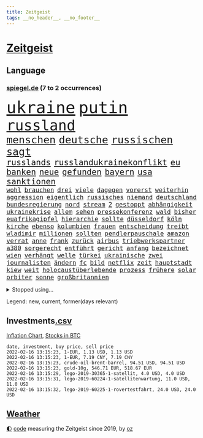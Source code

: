 ```yaml
---
title: Zeitgeist
tags: __no_header__, __no_footer__
---
```


# [Zeitgeist](https://oliz.io/zeitgeist/)

## Language

<h3><a href="https://www.spiegel.de" target="_blank">spiegel.de</a> (7 to 2 occurrences)</h3>
<p style="font-family:monospace">
<span style="font-size:32pt"><a href="news_links.html#ukraine" class="current">ukraine</a></span>
<span style="font-size:32pt"><a href="news_links.html#putin" class="current">putin</a></span>
<br>
<span style="font-size:28pt"><a href="news_links.html#russland" class="current">russland</a></span>
<br>
<span style="font-size:20pt"><a href="news_links.html#menschen" class="current">menschen</a></span>
<span style="font-size:20pt"><a href="news_links.html#deutsche" class="current">deutsche</a></span>
<span style="font-size:20pt"><a href="news_links.html#russischen" class="current">russischen</a></span>
<span style="font-size:20pt"><a href="news_links.html#sagt" class="current">sagt</a></span>
<br>
<span style="font-size:16pt"><a href="news_links.html#russlands" class="current">russlands</a></span>
<span style="font-size:16pt"><a href="news_links.html#russlandukrainekonflikt" class="current">russlandukrainekonflikt</a></span>
<span style="font-size:16pt"><a href="news_links.html#eu" class="current">eu</a></span>
<span style="font-size:16pt"><a href="news_links.html#banken" class="current">banken</a></span>
<span style="font-size:16pt"><a href="news_links.html#neue" class="current">neue</a></span>
<span style="font-size:16pt"><a href="news_links.html#gefunden" class="current">gefunden</a></span>
<span style="font-size:16pt"><a href="news_links.html#bayern" class="current">bayern</a></span>
<span style="font-size:16pt"><a href="news_links.html#usa" class="current">usa</a></span>
<span style="font-size:16pt"><a href="news_links.html#sanktionen" class="current">sanktionen</a></span>
<br>
<span style="font-size:12pt"><a href="news_links.html#wohl" class="current">wohl</a></span>
<span style="font-size:12pt"><a href="news_links.html#brauchen" class="current">brauchen</a></span>
<span style="font-size:12pt"><a href="news_links.html#drei" class="current">drei</a></span>
<span style="font-size:12pt"><a href="news_links.html#viele" class="current">viele</a></span>
<span style="font-size:12pt"><a href="news_links.html#dagegen" class="current">dagegen</a></span>
<span style="font-size:12pt"><a href="news_links.html#vorerst" class="current">vorerst</a></span>
<span style="font-size:12pt"><a href="news_links.html#weiterhin" class="current">weiterhin</a></span>
<span style="font-size:12pt"><a href="news_links.html#aggression" class="current">aggression</a></span>
<span style="font-size:12pt"><a href="news_links.html#eigentlich" class="current">eigentlich</a></span>
<span style="font-size:12pt"><a href="news_links.html#russisches" class="current">russisches</a></span>
<span style="font-size:12pt"><a href="news_links.html#niemand" class="current">niemand</a></span>
<span style="font-size:12pt"><a href="news_links.html#deutschland" class="current">deutschland</a></span>
<span style="font-size:12pt"><a href="news_links.html#bundesregierung" class="current">bundesregierung</a></span>
<span style="font-size:12pt"><a href="news_links.html#nord" class="current">nord</a></span>
<span style="font-size:12pt"><a href="news_links.html#stream" class="current">stream</a></span>
<span style="font-size:12pt"><a href="news_links.html#2" class="current">2</a></span>
<span style="font-size:12pt"><a href="news_links.html#gestoppt" class="current">gestoppt</a></span>
<span style="font-size:12pt"><a href="news_links.html#abhängigkeit" class="current">abhängigkeit</a></span>
<span style="font-size:12pt"><a href="news_links.html#ukrainekrise" class="current">ukrainekrise</a></span>
<span style="font-size:12pt"><a href="news_links.html#allem" class="current">allem</a></span>
<span style="font-size:12pt"><a href="news_links.html#sehen" class="current">sehen</a></span>
<span style="font-size:12pt"><a href="news_links.html#pressekonferenz" class="current">pressekonferenz</a></span>
<span style="font-size:12pt"><a href="news_links.html#wald" class="current">wald</a></span>
<span style="font-size:12pt"><a href="news_links.html#bisher" class="current">bisher</a></span>
<span style="font-size:12pt"><a href="news_links.html#euafrikagipfel" class="new">euafrikagipfel</a></span>
<span style="font-size:12pt"><a href="news_links.html#hierarchie" class="current">hierarchie</a></span>
<span style="font-size:12pt"><a href="news_links.html#sollte" class="current">sollte</a></span>
<span style="font-size:12pt"><a href="news_links.html#düsseldorf" class="current">düsseldorf</a></span>
<span style="font-size:12pt"><a href="news_links.html#köln" class="current">köln</a></span>
<span style="font-size:12pt"><a href="news_links.html#kirche" class="current">kirche</a></span>
<span style="font-size:12pt"><a href="news_links.html#ebenso" class="current">ebenso</a></span>
<span style="font-size:12pt"><a href="news_links.html#kolumbien" class="current">kolumbien</a></span>
<span style="font-size:12pt"><a href="news_links.html#frauen" class="current">frauen</a></span>
<span style="font-size:12pt"><a href="news_links.html#entscheidung" class="current">entscheidung</a></span>
<span style="font-size:12pt"><a href="news_links.html#treibt" class="current">treibt</a></span>
<span style="font-size:12pt"><a href="news_links.html#wladimir" class="current">wladimir</a></span>
<span style="font-size:12pt"><a href="news_links.html#millionen" class="current">millionen</a></span>
<span style="font-size:12pt"><a href="news_links.html#sollten" class="current">sollten</a></span>
<span style="font-size:12pt"><a href="news_links.html#pendlerpauschale" class="new">pendlerpauschale</a></span>
<span style="font-size:12pt"><a href="news_links.html#amazon" class="current">amazon</a></span>
<span style="font-size:12pt"><a href="news_links.html#verrat" class="current">verrat</a></span>
<span style="font-size:12pt"><a href="news_links.html#anne" class="current">anne</a></span>
<span style="font-size:12pt"><a href="news_links.html#frank" class="current">frank</a></span>
<span style="font-size:12pt"><a href="news_links.html#zurück" class="current">zurück</a></span>
<span style="font-size:12pt"><a href="news_links.html#airbus" class="current">airbus</a></span>
<span style="font-size:12pt"><a href="news_links.html#triebwerkspartner" class="new">triebwerkspartner</a></span>
<span style="font-size:12pt"><a href="news_links.html#a380" class="current">a380</a></span>
<span style="font-size:12pt"><a href="news_links.html#sorgerecht" class="current">sorgerecht</a></span>
<span style="font-size:12pt"><a href="news_links.html#entführt" class="current">entführt</a></span>
<span style="font-size:12pt"><a href="news_links.html#gericht" class="current">gericht</a></span>
<span style="font-size:12pt"><a href="news_links.html#anfang" class="current">anfang</a></span>
<span style="font-size:12pt"><a href="news_links.html#bezeichnet" class="current">bezeichnet</a></span>
<span style="font-size:12pt"><a href="news_links.html#wien" class="current">wien</a></span>
<span style="font-size:12pt"><a href="news_links.html#verhängt" class="current">verhängt</a></span>
<span style="font-size:12pt"><a href="news_links.html#welle" class="current">welle</a></span>
<span style="font-size:12pt"><a href="news_links.html#türkei" class="current">türkei</a></span>
<span style="font-size:12pt"><a href="news_links.html#ukrainische" class="current">ukrainische</a></span>
<span style="font-size:12pt"><a href="news_links.html#zwei" class="current">zwei</a></span>
<span style="font-size:12pt"><a href="news_links.html#journalisten" class="current">journalisten</a></span>
<span style="font-size:12pt"><a href="news_links.html#ändern" class="current">ändern</a></span>
<span style="font-size:12pt"><a href="news_links.html#fc" class="current">fc</a></span>
<span style="font-size:12pt"><a href="news_links.html#bild" class="current">bild</a></span>
<span style="font-size:12pt"><a href="news_links.html#netflix" class="current">netflix</a></span>
<span style="font-size:12pt"><a href="news_links.html#zeit" class="current">zeit</a></span>
<span style="font-size:12pt"><a href="news_links.html#hauptstadt" class="current">hauptstadt</a></span>
<span style="font-size:12pt"><a href="news_links.html#kiew" class="current">kiew</a></span>
<span style="font-size:12pt"><a href="news_links.html#weit" class="current">weit</a></span>
<span style="font-size:12pt"><a href="news_links.html#holocaustüberlebende" class="current">holocaustüberlebende</a></span>
<span style="font-size:12pt"><a href="news_links.html#prozess" class="current">prozess</a></span>
<span style="font-size:12pt"><a href="news_links.html#frühere" class="current">frühere</a></span>
<span style="font-size:12pt"><a href="news_links.html#solar" class="current">solar</a></span>
<span style="font-size:12pt"><a href="news_links.html#orbiter" class="new">orbiter</a></span>
<span style="font-size:12pt"><a href="news_links.html#sonne" class="current">sonne</a></span>
<span style="font-size:12pt"><a href="news_links.html#großbritannien" class="current">großbritannien</a></span>
</p>
<details>
<summary>Stopped using...</summary>
<p class="former" style="font-size:12pt">
liverpool(489) beobachtet(488) profi(488) spahn(488) diktator(487) erholung(487) gelernt(487) konzerne(487) unterschiede(487) übergriffe(487) 2000(486) asche(486) exemplare(486) massiver(486) schlug(486) schmeckt(486) vereinten(486) weitgehend(486) youtube(486) berühmt(485) coronaausbruch(485) erziehung(485) geschaffen(485) kohle(485) provinz(485) villa(485) abschied(484) eingereicht(484) geändert(484) italienische(484) konkurrenten(484) rostock(484) studierenden(484) tieren(484) umgehen(484) verdachts(484) videobotschaft(484) viertel(484) 12(483) 37(483) bereich(483) einiges(483) katastrophe(483) rente(483) sicherheitsbehörden(483) unruhen(483) versteigert(483) virologe(483) besseren(482) bitten(482) carsten(482) chelsea(482) entdecken(482) gerufen(482) halt(482) positionen(482) prinzessin(482) saisonsieg(482) unentschieden(482) zeitweise(482) 125(481) bekanntesten(481) belarussischen(481) berg(481) billionen(481) einzudämmen(481) gesagt(481) kretschmer(481) versorgt(481) zeugen(481) arbeitsplatz(480) behandelt(480) bekämpfung(480) dienen(480) marcel(480) paderborn(480) räumen(480) verlängern(480) verschwunden(480) vorantreiben(480) weder(480) außenpolitik(479) beachten(479) einziehen(479) erinnerungen(479) löhne(479) roman(479) sarscov2(479) schiedsrichter(479) staats(479) zentrale(479) 43(478) alex(478) beleidigt(478) christopher(478) geklärt(478) gestoßen(478) hunderten(478) ramelow(478) rettet(478) stuft(478) vermeiden(478) crash(477) eintracht(477) extreme(477) feuerwehrleute(477) geflüchteten(477) gegenteil(477) hungerstreik(477) manipuliert(477) norbert(477) philipp(477) wirkt(477) woran(477) zugunsten(477) alkohol(476) dahin(476) entscheidend(476) höchststand(476) lebenslange(476) obama(476) senkt(476) umstrittener(476) untersuchungsausschuss(476) verteilung(476) veränderte(476) 94(475) aktuell(475) auskommen(475) eskalieren(475) heil(475) hubertus(475) libyen(475) nerven(475) nürnberg(475) rom(475) tauchen(475) tausenden(475) verärgert(475) via(475) 29(474) berät(474) brite(474) datenanalyse(474) deutlichen(474) höchst(474) jedenfalls(474) trennen(474) unruhe(474) verschwiegen(474) deutlicher(473) fund(473) gewässern(473) meiner(473) rechtliche(473) fauci(472) game(472) italienischen(472) netanyahu(472) schriftstellerin(472) trainiert(472) aufgetreten(471) beteiligung(471) erheben(471) erkrankung(471) hob(471) hürden(471) spüren(471) störung(471) beantragt(470) haaland(470) jerusalem(470) kindes(470) sven(470) 81(469) franzosen(469) schlechtes(469) ermordeten(468) gesehen(468) 16jährigen(467) brauche(467) erfunden(467) gefangene(467) negativen(467) park(467) potsdam(467) siegen(467) geprägt(466) überprüfen(466) aufarbeitung(465) erkenntnisse(465) gekauft(465) marsch(465) reichsten(465) vakzine(465) zigaretten(465) beiträge(464) berühmte(464) gefälschte(464) polnische(464) umweltschutz(464) voraussetzungen(464) amtsgericht(463) jürgen(463) kippt(463) ordnung(463) prompt(463) träume(463) alarmiert(462) bett(462) eben(462) eingeleitet(462) ergebnissen(462) verteidigen(462) dfbpokal(461) falscher(461) hitze(461) startups(461) pandemiebekämpfung(460) außerhalb(459) erderwärmung(459) thüringens(459) erwachsenen(458) politikerin(458) prognose(458) wirtschaftswachstum(457) auktion(456) gelandet(456) produkte(456) vorgänger(456) familienberater(455) schneider(455) syrer(455) verfassungswidrig(455) zuspruch(455) klasse(454) telefonat(453) aktivist(452) begangen(452) französischer(451) trauern(451) umfragewerte(451) munition(449) verfolger(449) dreieinhalb(448) folter(448) app(447) krisen(447) stärkt(446) karten(445) strafbar(445) thüringer(445) koalitionspartner(444) teilnehmern(443) abiy(442) herausfinden(442) akten(441) 91(439) gerieten(438) unterbrochen(437) vorgenommen(437) tigray(436) identität(435) stellenabbau(434) coronajahr(433) susanne(433) weidel(433) entbrannt(431) bbc(429) italienischer(429) topspiel(429) hagen(427) rache(424) missbrauchs(422) discounter(420) strukturen(420) rechter(418) regelmäßig(414) vertrauten(413) aggressiv(412) taxifahrer(411) boomt(410) würdigt(408) ausweg(407) brutalen(407) hartz(407) zweieinhalb(407) 13jährige(406) hinterbliebene(406) variante(398) katzen(394) uskapitol(389) 95(381) lieferketten(381) verstoß(380) iv(377) höheres(376) geheimen(373) windows(372) andy(371) bestens(370) entsprechenden(368) klettert(368) verleumdung(367) schiebt(363) nachbarland(362) abreise(356) militärputsch(354) potenziell(350) stärkste(347) unverletzt(345) fluggesellschaft(344) längerem(339) übernahm(336) hochschulen(333) fängt(331) kriege(328) zurückgekehrt(328) geimpften(326) verantwortliche(326) holten(321) strebt(320) südwesten(319) adams(313) szenarien(313) unterschiedliche(311) bildzeitung(306) fraktionen(306) beleidigte(305) coronainzidenz(305) rumänien(304) prozessauftakt(302) herausragende(301) bemühen(299) mindeststeuer(283) kabel(281) institute(278) loben(278) massachusetts(278) pflegen(278) raumfahrt(270) dynamo(269) genesen(267) abgefeuert(266) crystal(265) 2013(264) vize(264) 18jährigen(261) großkonzerne(261) durchbruch(258) geknackt(257) hofmann(257) arbeitsmarkt(256) set(256) tennisstar(253) ticket(253) agnes(252) hebamme(252) sahen(251) 83(249) felix(248) jamie(248) laster(246) baum(245) forscherin(241) organisierten(241) serbien(239) julius(238) unterstützern(237) laune(236) geflüchteter(235) kultusminister(235) individuelle(233) sudan(232) osaka(231) wussten(231) chipmangel(230) fachkräftemangel(230) sammelt(230) kühnert(229) tenniswelt(229) tricks(227) gerichtet(226) weigerte(226) jamaika(225) drohenden(224) sowjetunion(224) rängen(223) morgens(222) schimpft(221) schob(221) straftat(217) weltall(217) ahmed(215) düster(215) auswärtige(214) norwegische(214) kalte(212) abgerufen(211) hildesheim(211) mögen(211) coronafall(210) 500000(209) entstehung(209) heim(209) sätze(209) visa(209) erhebung(207) absolviert(206) storniert(206) batterien(205) überlegt(205) unterrichten(204) bundesverkehrsminister(203) mo(203) gerichtlich(202) hits(198) fläche(197) gedroht(197) ansteckung(196) schottischen(196) sichtbar(196) las(195) vegas(195) vorliegen(195) kleinkinder(194) belästigungen(193) blind(192) übte(192) fällig(191) medizinischer(191) bezieht(190) dominieren(190) konzentriert(190) thiel(190) wahlniederlage(190) voelchert(189) wellen(189) halfen(186) kosovo(186) dankte(185) gehörten(185) wiegt(185) anstatt(183) fossilen(183) installiert(180) überwältigt(178) sichtlich(177) klassischen(176) leidenschaft(175) websites(175) norweger(174) japans(173) killer(173) steve(172) netzwerke(171) verkehrt(170) beschimpfungen(169) erhofft(169) 90/die(168) abitur(168) diktatur(168) erling(167) ächzt(167) ali(166) boosterimpfung(166) ibiza(166) vermietet(166) films(165) taugen(165) europäisches(164) genervt(164) herauskommen(163) röttgen(163) übertragen(163) damaskus(162) einigkeit(162) human(162) exemplar(161) kundschaft(161) demokrat(160) vielfach(160) göringeckardt(159) hansjoachim(159) angestellt(157) senator(157) 190(156) bedürftige(156) regierte(156) ausfälle(155) müttern(155) scholz'(154) bombe(152) ergeht(152) gewidmet(152) nadine(152) papiere(152) produktionsausfälle(152) glücksfall(151) landwirte(151) groningen(150) exmann(149) diebe(148) alias(147) unterschiedlicher(147) eindeutig(146) emirat(146) nsregime(146) katrin(145) mastercard(145) abgerechnet(144) cduführung(144) optimismus(144) gerichtsentscheidung(143) indonesische(143) friedensnobelpreis(142) weltberühmt(142) ausreisen(141) farce(141) gerichtsurteil(141) holstein(141) popgeschichte(141) anhörung(140) gesetzentwurf(140) oberster(140) autounfall(139) gesteuert(139) nachbarländer(139) milch(138) türkisches(138) fock(137) gorch(137) menschliche(137) fünftel(135) fracht(134) cyberangriffe(133) oppositionspolitiker(133) ostdeutschen(133) pazifik(133) tabellenspitze(133) zusehen(133) gehirn(132) krieger(132) ehrgeiz(131) jeffrey(131) knapper(131) lösungen(131) einigt(130) untätigkeit(130) angeschlagenen(129) söldnertruppe(128) uli(128) versetzt(128) wiederzubeleben(128) abgeschaltet(127) höchststrafe(127) lotto(127) übertragung(127) eineinhalb(126) erklärungen(126) terodde(126) bildet(125) obst(125) mobilitätswende(124) natostaaten(124) pakete(124) ubooten(124) verkehrsbetriebe(124) vorfeld(124) befragen(123) maskenverweigerer(123) industriestaaten(122) mehrfamilienhaus(122) michail(122) prallt(122) verschickte(122) durchschnittlich(121) präsidentschaftskandidat(120) urenkel(120) vernichtet(120) blödsinn(119) schärferen(119) 1991(118) bedeckt(118) spürbare(117) wahlergebnis(117) schlangen(116) vermögensteuer(116) annulliert(115) dave(115) zentralen(115) ehrung(114) erwärmung(114) hey(114) vorurteile(114) bewahrte(113) distanzunterricht(113) gesundes(113) turnen(113) chancenlos(112) hofreiter(112) torlos(112) glen(111) sonntagmorgen(111) bernhard(110) apotheke(109) beider(109) entwickler(109) erneuern(109) exsprecherin(109) gesellschaftlichen(109) hitzewellen(109) prägen(109) stephanie(109) supermarkt(109) unterstützten(109) gaspreise(108) profifußball(108) faszinierend(107) strackzimmermann(107) zugrunde(107) 007(106) ferran(106) gedrängt(106) mannschaften(106) torres(106) tourismusbranche(106) aue(105) brandt(105) bundesverwaltungsgericht(105) erzgebirge(105) fdppolitikerin(105) geklaut(105) raketenabwehr(105) 200000(104) angehalten(104) ausweis(104) entzweit(104) klimaforschung(104) kurioses(104) verunglückte(104) adele(103) vereinbart(103) verläufe(103) volksverhetzung(103) benutzt(102) berufungsgericht(102) fiona(102) intern(102) vereidigung(102) ansicht(101) norwegens(101) pr(101) portal(100) zähem(100) bundesvorstand(99) verdreifacht(99) reichste(98) delegierten(97) wirksam(97) meeresspiegels(96) verschwundenen(96) wonach(96) lieferungen(95) menschenschmuggel(95) pflegeheim(95) sterne(95) knall(94) rechtsextremer(94) waffenlager(94) ansagen(93) emeritierte(93) verlobt(93) überlastung(93) chefredakteur(92) oberlandesgericht(92) zulieferer(92) belügen(91) bereichen(91) enes(91) kanter(91) springerverlag(91) töchtern(91) bedingung(90) energieriesen(90) genf(90) gesundheitsministerin(90) härte(90) nachteil(90) penthouse(90) ausweisung(89) bundestagsvizepräsidentin(89) clans(89) dieselbe(89) gutachter(89) haftanstalt(89) kostüm(89) robuste(89) südamerikanischen(89) süßem(89) verbotener(89) verwehrt(89) davis(88) exkollegen(88) optionen(88) verglichen(88) annette(87) erfurt(87) geopolitische(87) leitzins(87) valencia(87) zinssenkung(87) dampf(86) kavala(86) nämlich(86) causa(85) entschärft(85) feldern(85) pflegebedürftige(85) sekunde(85) vielfältig(85) ablenken(84) alec(84) aufarbeiten(84) autorinnen(84) baldwin(84) bremsweg(84) osman(84) superreiche(84) ausgelacht(83) füllkrug(83) joel(83) niclas(83) rust(83) sizilianischen(83) tötungsdelikts(83) vernünftig(83) abfertigung(82) horn(82) konzentration(82) milliardäre(82) wahrgenommen(82) ergattert(81) herzproblemen(81) kontinuität(81) professor(81) truss(81) weiterspielen(81) wissenschaftlichen(81) kommentierte(80) kriminalität(80) ming(80) namensstreit(80) ran(80) raumschiff(80) abgereist(79) dagewesenen(79) einzelner(79) energieverbrauch(79) jahreswechsel(79) oberlinhaus(79) plantagen(79) rufe(79) uniklinik(79) berücksichtigen(78) freundes(78) gefoltert(78) geringer(78) großflächig(78) lieferzeiten(78) regierungswechsel(78) schienen(78) vereinbarten(78) verfassungsgerichtshof(78) vorsitzender(78) dienstleister(77) impfskeptikerin(77) schwerte(77) strahlkraft(77) flugzeugabsturz(76) hyundai(76) kulturmäzen(76) michel(76) oxfam(76) ubahn(76) wach(76) wundern(76) christiane(75) eauto(75) eindeutige(75) flitzer(75) maya(75) pandemiebeginn(75) untergetaucht(75) befreite(74) bemerkenswerten(74) fassen(74) klubikone(74) missverständnis(74) prozesse(74) ausschluss(73) coronachaos(73) fabian(73) gottschalk(73) hotspur(73) tottenham(73) wetten(73) zehnjähriger(73) cduvorsitzender(72) meat(72) strompreise(72) wachstumsprognose(72) bundesparteitag(71) designierten(71) griffen(71) kranker(71) lampen(71) kompromissen(70) qualität(70) süd(70) tortur(70) unserem(70) welten(70) einschnitte(69) einzuholen(69) erklärungsnot(69) flugzeugbauer(69) eliminieren(68) milliardenauftrag(68) millionensummen(68) qualifizieren(67) vorkehrungen(67) beeindruckt(66) rekordwerte(66) 1700(65) ampelkabinett(65) arbeitsplätze(65) british(65) lucky(65) parlamentarischen(65) steiner(65) erlaubte(64) kantersieg(64) tradition(64) aston(63) betriebsrats(63) bundesfinanzminister(63) garbiñe(63) gelbe(63) haag(63) muguruza(63) tierwohl(63) versicherten(63) autoschlüssel(62) begehen(62) bvg(62) femizide(62) gesicherte(62) kleinste(62) ozean(62) praktikanten(62) verschiedener(62) versteht(62) alfred(61) einschränken(61) epsteins(61) keeper(61) neige(61) ulrich(61) anbau(60) erwägen(60) kopfschmuck(60) marburg(60) mischt(60) niederschläge(60) pandemiegeschehen(60) coronafallzahlen(59) flutwellen(59) getreide(59) revanche(59) verbracht(59) bowie(58) brainard(58) eisbärenzwillinge(58) lael(58) rostocker(58) brust(57) durchführen(57) hunziker(56) krankenversicherungen(56) spdkanzler(56) tvmoderatorin(56) übergibt(56) dokumenten(55) fdpabgeordneter(55) impfpässe(55) konsumgüter(55) netzausbau(55) stimmte(55) szenario(55) brennerei(54) endlose(54) holland(54) milieus(54) südafrikanische(54) impfskandal(53) irrtum(53) klimaerwärmung(53) regulieren(53) rutte(53) entlarven(52) kommunistischen(52) schwäbische(52) till(52) verwaltungsgerichtshof(52) allgemeinen(51) haftbedingungen(51) leichtsinnig(51) nichten(51) referat(51) ritter(51) arsenalstar(50) coronabedingter(50) erfahrungsbericht(50) mahnte(50) temperaturen(50) windräder(50) dreifach(49) korruptionsvorwürfen(49) krebserregend(49) omikronpatienten(49) untermauern(49) arbeitsminister(48) entlang(48) gründete(48) klimaminister(48) sodass(48) verbündete(48) verpuffung(48) champagnerhersteller(47) hybride(47) machtverhältnisse(47) pazifikstaat(47) silvesternacht(47) tennisverband(47) einbau(46) landesweiten(46) langwierigen(46) syrischer(46) 33jährigen(45) abzusehen(45) beanstandet(45) kollektionen(45) lästerte(45) modewelt(45) out(45) perfektes(45) rangliste(45) tauschten(45) bettercom(44) borrell(44) garg(44) gerichtsstreit(44) hinrunde(44) josep(44) lehrt(44) marieagnes(44) patzer(44) skigebiet(44) vermehren(44) verteidigungsausschusses(44) vishal(44) zoomcall(44) zwayer(44) ausbruchs(43) pascal(43) welternährungsorganisation(43) zemmour(43) éric(43) diktatoren(42) königsblauen(42) nszeit(42) problematisch(42) traditionellen(42) chevron(41) fälschen(41) vincent(41) ablösen(40) ameisen(40) bremsmanöver(40) dhbauswahl(40) einsicht(40) einzig(40) ibrahimović(40) millionenschaden(40) zlatan(40) bingen(39) klara(39) miliz(39) sicherheitslücke(39) südpazifik(39) urheberrecht(39) verzeichnete(39) vetternwirtschaft(39) begegnen(38) edward(38) ersatz(38) hilfslieferungen(38) kürzt(38) meisterwerk(38) nebenwirkung(38) anweisung(37) gefühle(37) nahrung(37) verhandlung(37) yannick(37) 1984(36) 270(36) augsburgs(36) durchgang(36) leiser(36) überlebenskampf(36) commerzbank(35) genutzte(35) handball(35) pedro(35) prangern(35) rechner(35) todesumstände(35) verfilmt(35) viren(35) angehen(34) bauer(34) bildungsminister(34) canberra(34) deuten(34) gespenst(34) marvin(34) mittelfeld(34) ziehung(34) baltikum(33) einreiseregeln(33) lüneburg(33) militärbündnis(33) produzent(33) spanischer(33) airways(32) augenzeugenberichte(32) cool(32) folterarzt(32) muhammad(32) nonnen(32) qatar(32) watzke(32) 5g(31) astronom(31) australischer(31) geiseln(31) gerammt(31) indikator(31) korb(31) organisiert(31) treffern(31) überraschen(31) fdpabgeordnete(30) jameswebbteleskop(30) rammte(30) stabilität(30) abstandsregeln(29) nature(29) passierte(29) rekordumsatz(29) skiklassiker(29) spiderman(29) wiederaufnahme(29) alaa(28) bedauern(28) ertrunken(28) midlifekolumne(28) olympiaaus(28) ostbeauftragte(28) petro(28) poroschenko(28) rückrundenstart(28) supermärkten(28) willkür(28) ben(27) führungsstil(27) milder(27) selbstständig(27) coronafällen(26) gekümmert(26) gesetzten(26) nordsyrien(26) sachschaden(26) stararchitekt(26) tampa(26) verlegung(26) bezahlte(25) fahrenden(25) infektionswelle(25) influencerin(25) krankenversicherung(25) louvre(25) ställen(25) zusammengezogen(25) clinch(24) gartenparty(24) großeltern(24) quarantäneregeln(24) schlüssel(24) wachsender(24) wellinger(24) anhebung(23) desto(23) emotionales(23) klischee(23) schwindelig(23) spaziergänge(23) verunglimpft(23) kurzfristige(22) mcconnell(22) mitch(22) qualifizierte(22) voice(22) a4(21) familienmitglied(21) feministischen(21) islamistische(21) palast(21) parteiübergreifend(21) porträtierte(21) spektakel(21) umkämpfte(21) zurückzuführen(21) äußersten(21) bahnsteig(20) enkel(20) inklusion(20) nutzten(20) patriots(20) schmerzhaft(20) sprinterin(20) unwissenheit(20) weihnachtsinsel(20) zweites(20) 82(19) abfahrtsrennen(19) abhalten(19) fahrzeugen(19) galaxien(19) gaskraftwerke(19) intellektueller(19) schulhof(19) atomausstieg(18) atomkraftgegner(18) dünnen(18) exsenator(18) geywitz(18) ideologisch(18) irme(18) serielles(18) stetterkarp(18) wankt(18) aviv(17) berufsalltag(17) landtagswahlen(17) medizinstudentin(17) millionäre(17) modebranche(17) schriften(17) tel(17) transformation(17) generalstaatsanwältin(16) kitz(16) letitia(16) organe(16) skiunfall(16) dj(15) eingedämmt(15) gottesdienstes(15) horoskope(15) leistungsdruck(15) piste(15) sowjetische(15) tanzte(15) verlagern(15) wanderwitz(15) ampelabgeordnete(14) berufsaussichten(14) frauenmorde(14) gefangenenlager(14) liz(14) nahostkonflikt(14) philippe(14) schneesturm(14) skitouren(14) visum(14) betrügerin(13) betty(13) jahresauftakt(13) jurymitglied(13) kasachstans(13) laser(13) pepi(13) perfekter(13) ricardo(13) bundesarbeitsminister(12) klimakatastrophe(12) spielverlegung(12) stürmte(12) tennisprofis(12) tennisstars(12) treffers(12) baltimore(11) coronainfizierten(11) erreichten(11) haitianischen(11) hausbrand(11) jovenel(11) luther(11) mol(11) müllentsorgung(11) ofen(11) rüstungsgüter(11)
</p>
</details>
<p>Legend: <span class="new">new</span>, <span class="current">current</span>, <span class="former">former(days relevant)</span></p>

## Investments[.csv](investments.csv)

[Inflation Chart](https://inflationchart.com),
[Stocks in BTC](https://stonksinbtc.xyz/)

```
date, investment, buy price, sell price
2022-02-16 13:15:23, 1-EUR, 1.13 USD, 1.13 USD
2022-02-16 13:15:23, 1-EUR, 7.19 CNY, 7.19 CNY
2022-02-16 13:15:23, crude-oil-brent-barrel, 94.51 USD, 94.51 USD
2022-02-16 13:15:23, gold-10g, 546.71 EUR, 518.67 EUR
2022-02-16 13:15:29, lego-2019-30365-1-satellit, 4.0 USD, 4.0 USD
2022-02-16 13:15:31, lego-2019-60224-1-satellitenwartung, 11.0 USD, 11.0 USD
2022-02-16 13:15:32, lego-2019-60225-1-rovertestfahrt, 24.0 USD, 24.0 USD
```

## [Weather](weather.html)

<footer>
<a href="javascript:toggleTheme()" class="nav">🌓</a>
<a href="https://github.com/ooz/zeitgeist">code</a> measuring the Zeitgeist since 2019, by <a href="https://oliz.io">oz</a>
</footer>
